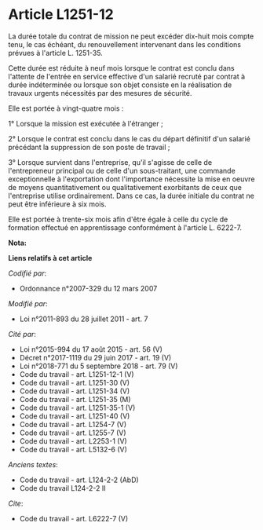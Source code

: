 # Article L1251-12

La durée totale du contrat de mission ne peut excéder dix-huit mois compte tenu, le cas échéant, du renouvellement
intervenant dans les conditions prévues à l'article L. 1251-35. 

Cette durée est réduite à neuf mois lorsque le contrat est conclu dans l'attente de l'entrée en service effective d'un
salarié recruté par contrat à durée indéterminée ou lorsque son objet consiste en la réalisation de travaux urgents
nécessités par des mesures de sécurité. 

Elle est portée à vingt-quatre mois : 

1° Lorsque la mission est exécutée à l'étranger ; 

2° Lorsque le contrat est conclu dans le cas du départ définitif d'un salarié précédant la suppression de son poste de
travail ; 

3° Lorsque survient dans l'entreprise, qu'il s'agisse de celle de l'entrepreneur principal ou de celle d'un sous-traitant,
une commande exceptionnelle à l'exportation dont l'importance nécessite la mise en oeuvre de moyens quantitativement ou
qualitativement exorbitants de ceux que l'entreprise utilise ordinairement. Dans ce cas, la durée initiale du contrat ne peut
être inférieure à six mois. 

Elle est portée à trente-six mois afin d'être égale à celle du cycle de formation effectué en apprentissage conformément à
l'article L. 6222-7.

**Nota:**



**Liens relatifs à cet article**

_Codifié par_:

  - Ordonnance n°2007-329 du 12 mars 2007

_Modifié par_:

  - Loi n°2011-893 du 28 juillet 2011 - art. 7

_Cité par_:

  - Loi n°2015-994 du 17 août 2015 - art. 56 (V)
  - Décret n°2017-1119 du 29 juin 2017 - art. 19 (V)
  - Loi n°2018-771 du 5 septembre 2018 - art. 79 (V)
  - Code du travail - art. L1251-12-1 (V)
  - Code du travail - art. L1251-30 (V)
  - Code du travail - art. L1251-34 (V)
  - Code du travail - art. L1251-35 (M)
  - Code du travail - art. L1251-35-1 (V)
  - Code du travail - art. L1251-40 (V)
  - Code du travail - art. L1254-7 (V)
  - Code du travail - art. L1255-7 (V)
  - Code du travail - art. L2253-1 (V)
  - Code du travail - art. L5132-6 (V)

_Anciens textes_:

  - Code du travail - art. L124-2-2 (AbD)
  - Code du travail L124-2-2 II

_Cite_:

  - Code du travail - art. L6222-7 (V)
